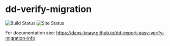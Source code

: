 dd-verify-migration
===========
![Build Status](https://github.com/DANS-KNAW/dd-export-easy-verify-migration-info/actions/workflows/build.yml/badge.svg)
![Site Status](https://github.com/DANS-KNAW/dd-export-easy-verify-migration-info/actions/workflows/docs.yml/badge.svg)

For documentation see: https://dans-knaw.github.io/dd-export-easy-verify-migration-info
